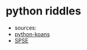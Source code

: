 python riddles
====

- sources:
- [python-koans](https://github.com/gregmalcolm/python_koans)
- [SPSE](http://www.securitytube-training.com/online-courses/securitytube-python-scripting-expert/index.html)
